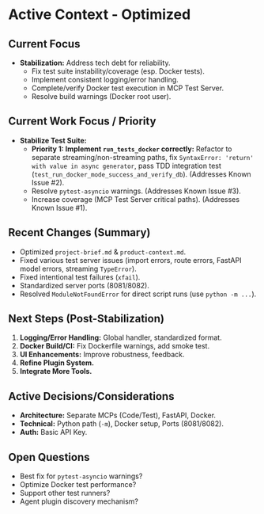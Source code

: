 # Active Context - Optimized

## Current Focus
- **Stabilization:** Address tech debt for reliability.
    - Fix test suite instability/coverage (esp. Docker tests).
    - Implement consistent logging/error handling.
    - Complete/verify Docker test execution in MCP Test Server.
    - Resolve build warnings (Docker root user).

## Current Work Focus / Priority
- **Stabilize Test Suite:**
    - **Priority 1: Implement `run_tests_docker` correctly:** Refactor to separate streaming/non-streaming paths, fix `SyntaxError: 'return' with value in async generator`, pass TDD integration test (`test_run_docker_mode_success_and_verify_db`). (Addresses Known Issue #2).
    - Resolve `pytest-asyncio` warnings. (Addresses Known Issue #3).
    - Increase coverage (MCP Test Server critical paths). (Addresses Known Issue #1).

## Recent Changes (Summary)
- Optimized `project-brief.md` & `product-context.md`.
- Fixed various test server issues (import errors, route errors, FastAPI model errors, streaming `TypeError`).
- Fixed intentional test failures (`xfail`).
- Standardized server ports (8081/8082).
- Resolved `ModuleNotFoundError` for direct script runs (use `python -m ...`).

## Next Steps (Post-Stabilization)
1.  **Logging/Error Handling:** Global handler, standardized format.
2.  **Docker Build/CI:** Fix Dockerfile warnings, add smoke test.
3.  **UI Enhancements:** Improve robustness, feedback.
4.  **Refine Plugin System.**
5.  **Integrate More Tools.**

## Active Decisions/Considerations
- **Architecture:** Separate MCPs (Code/Test), FastAPI, Docker.
- **Technical:** Python path (`-m`), Docker setup, Ports (8081/8082).
- **Auth:** Basic API Key.

## Open Questions
- Best fix for `pytest-asyncio` warnings?
- Optimize Docker test performance?
- Support other test runners?
- Agent plugin discovery mechanism?
